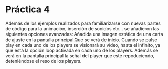 # Práctica 4
Además de los ejemplos realizados para familiarizarse con nuevas partes de código para la animación, inserción de sonidos etc... se añadieron las siguientes opciones avanzadas:
Añadida una imagen estática de una carta de ajuste en la pantalla principal.Que se verá de inicio.
Cuando se pulse play en cada uno de los players se visionará su vídeo, hasta el infinito, ya que está la opción loop activada en cada uno de los players. Además se verá en la pantalla principal la señal del player que esté repoduciendo, deteniéndose el reso de los players.
